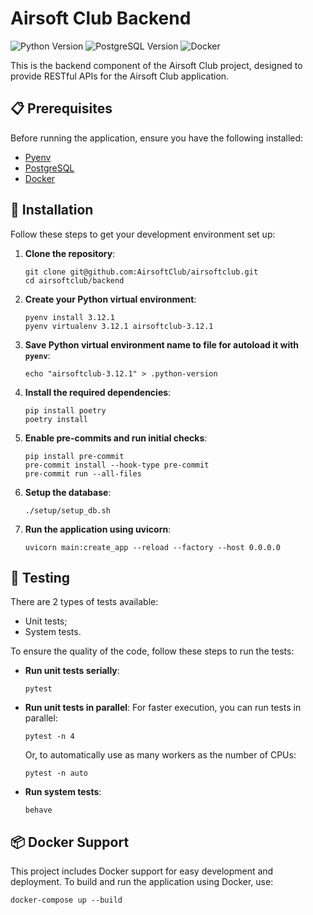 # Airsoft Club Backend

![Python Version](https://img.shields.io/badge/python-3.12.1-blue.svg) ![PostgreSQL Version](https://img.shields.io/badge/PostgreSQL-16.1-blue.svg) ![Docker](https://img.shields.io/badge/docker-latest-blue.svg)

This is the backend component of the Airsoft Club project, designed to provide RESTful APIs for the Airsoft Club application.

## 📋 Prerequisites

Before running the application, ensure you have the following installed:
- [Pyenv](https://github.com/pyenv/pyenv)
- [PostgreSQL](https://www.postgresql.org/download/)
- [Docker](https://www.docker.com/products/docker-desktop)

## 🚀 Installation

Follow these steps to get your development environment set up:

1. **Clone the repository**:
    ```shell
    git clone git@github.com:AirsoftClub/airsoftclub.git
    cd airsoftclub/backend
    ```

2. **Create your Python virtual environment**:
    ```shell
    pyenv install 3.12.1
    pyenv virtualenv 3.12.1 airsoftclub-3.12.1
    ```

3. **Save Python virtual environment name to file for autoload it with `pyenv`**:
    ```shell
    echo "airsoftclub-3.12.1" > .python-version
    ```

4. **Install the required dependencies**:
    ```shell
    pip install poetry
    poetry install
    ```

5. **Enable pre-commits and run initial checks**:
    ```shell
    pip install pre-commit
    pre-commit install --hook-type pre-commit
    pre-commit run --all-files
    ```

6. **Setup the database**:
    ```shell
    ./setup/setup_db.sh
    ```

7. **Run the application using uvicorn**:
    ```shell
    uvicorn main:create_app --reload --factory --host 0.0.0.0
    ```

## 🧪 Testing

There are 2 types of tests available:
- Unit tests;
- System tests.

To ensure the quality of the code, follow these steps to run the tests:

- **Run unit tests serially**:
    ```shell
    pytest
    ```

- **Run unit tests in parallel**:
    For faster execution, you can run tests in parallel:
    ```shell
    pytest -n 4
    ```
    Or, to automatically use as many workers as the number of CPUs:
    ```shell
    pytest -n auto
    ```

- **Run system tests**:
    ```shell
    behave
    ```

## 📦 Docker Support

This project includes Docker support for easy development and deployment. To build and run the application using Docker, use:
```shell
docker-compose up --build
```
